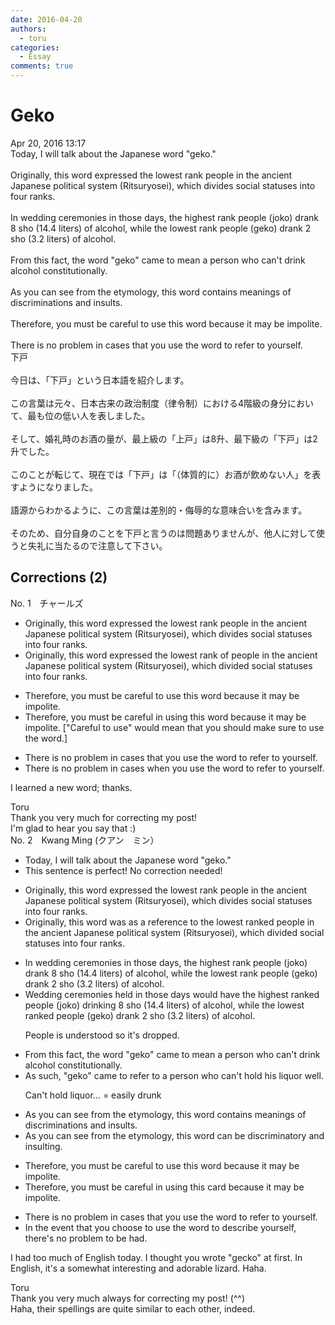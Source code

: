 ```yaml
---
date: 2016-04-20
authors:
  - toru
categories:
  - Essay
comments: true
---
```


# Geko
<div class="date">Apr 20, 2016 13:17</div>
<div id="post"><div id="body_show_ori">
Today, I will talk about the Japanese word "geko."<br/><br/>Originally, this word expressed the lowest rank people in the ancient Japanese political system (Ritsuryosei), which divides social statuses into four ranks.<br/><br/>In wedding ceremonies in those days, the highest rank people (joko) drank 8 sho (14.4 liters) of alcohol, while the lowest rank people (geko) drank 2 sho (3.2 liters) of alcohol.<br/><br/>From this fact, the word "geko" came to mean a person who can't drink alcohol constitutionally.<br/><br/>As you can see from the etymology, this word contains meanings of discriminations and insults.<br/><br/>Therefore, you must be careful to use this word because it may be impolite.<br/><br/>There is no problem in cases that you use the word to refer to yourself.
</div></div>

<!-- more -->

<div id="post_ja"><div id="body_show_mo">
下戸<br/><br/>今日は、「下戸」という日本語を紹介します。<br/><br/>この言葉は元々、日本古来の政治制度（律令制）における4階級の身分において、最も位の低い人を表しました。<br/><br/>そして、婚礼時のお酒の量が、最上級の「上戸」は8升、最下級の「下戸」は2升でした。<br/><br/>このことが転じて、現在では「下戸」は「（体質的に）お酒が飲めない人」を表すようになりました。<br/><br/>語源からわかるように、この言葉は差別的・侮辱的な意味合いを含みます。<br/><br/>そのため、自分自身のことを下戸と言うのは問題ありませんが、他人に対して使うと失礼に当たるので注意して下さい。
</div></div>

## Corrections (2)
<div id="block"><div class="first_name"> No. 1　<span class="just_name">チャールズ</span></div><div id="block2">
<ul class="correction_field">
<li class="incorrect">Originally, this word expressed the lowest rank people in the ancient Japanese political system (Ritsuryosei), which divides social statuses into four ranks.</li>
<li class="corrected correct">
Originally, this word expressed the lowest rank <span class="f_red">of </span>people in the ancient Japanese political system (Ritsuryosei), which divide<span class="f_red">d </span>social statuses into four ranks.
</li>
</ul>
<ul class="correction_field">
<li class="incorrect">Therefore, you must be careful to use this word because it may be impolite.</li>
<li class="corrected correct">
Therefore, you must be careful <span class="f_red">in using</span> this word because it may be impolite. ["Careful to use" would mean that you should make sure to use the word.]
</li>
</ul>
<ul class="correction_field">
<li class="incorrect">There is no problem in cases that you use the word to refer to yourself.</li>
<li class="corrected correct">
There is no problem in cases <span class="f_red">when</span> you use the word to refer to yourself.
</li>
</ul>
<p class="comment_small">
 I learned a new word; thanks.
</p>

</div><div class="name"><span class="just_name">Toru</span><br>
Thank you very much for correcting my post!<br/>I'm glad to hear you say that :)
</div>
</div>
<div id="block"><div class="first_name"> No. 2　<span class="just_name">Kwang Ming (クアン　ミン）</span></div><div id="block2">
<ul class="correction_field">
<li class="incorrect">Today, I will talk about the Japanese word "geko."</li>
<li class="corrected perfect">This sentence is perfect! No correction needed!</li>
</ul>
<ul class="correction_field">
<li class="incorrect">Originally, this word expressed the lowest rank people in the ancient Japanese political system (Ritsuryosei), which divides social statuses into four ranks.</li>
<li class="corrected correct">
Originally, this word was <span class="f_blue">as a reference to </span>the lowest ranked people in the ancient Japanese political system (Ritsuryosei), which <span class="f_blue">divided </span>social statuses into four ranks.
</li>
</ul>
<ul class="correction_field">
<li class="incorrect">In wedding ceremonies in those days, the highest rank people (joko) drank 8 sho (14.4 liters) of alcohol, while the lowest rank people (geko) drank 2 sho (3.2 liters) of alcohol.</li>
<li class="corrected correct">
<span class="f_blue">Wedding ceremonies held in those days would have </span>the highest <span class="f_blue">ranked </span>people (joko) <span class="f_blue">drinking </span>8 sho (14.4 liters) of alcohol, while the lowest ranked <span class="sline"><span class="f_blue">people </span></span>(geko) drank 2 sho (3.2 liters) of alcohol.
<p class="correction_comment">People is understood so it's dropped.</p>
</li>
</ul>
<ul class="correction_field">
<li class="incorrect">From this fact, the word "geko" came to mean a person who can't drink alcohol constitutionally.</li>
<li class="corrected correct">
<span class="f_blue">As such,</span> "geko"<span class="f_blue"> came to refer to a person who can't hold his liquor well.</span>
<p class="correction_comment">Can't hold liquor... = easily drunk</p>
</li>
</ul>
<ul class="correction_field">
<li class="incorrect">As you can see from the etymology, this word contains meanings of discriminations and insults.</li>
<li class="corrected correct">
As you can see from the etymology, this word <span class="f_blue">can be discriminatory and insulting.</span>
</li>
</ul>
<ul class="correction_field">
<li class="incorrect">Therefore, you must be careful to use this word because it may be impolite.</li>
<li class="corrected correct">
<span class="f_blue">Therefore, you must be careful in using this card because it may be impolite.</span>
</li>
</ul>
<ul class="correction_field">
<li class="incorrect">There is no problem in cases that you use the word to refer to yourself.</li>
<li class="corrected correct">
<span class="f_blue">In the event that you choose to use the word to describe yourself, there's no problem to be had.</span>
</li>
</ul>
<p class="comment_small">
 I had too much of English today. I thought you wrote "gecko" at first. In English, it's a somewhat interesting and adorable lizard. Haha.
</p>

</div><div class="name"><span class="just_name">Toru</span><br>
Thank you very much always for correcting my post! (^^)<br/>Haha, their spellings are quite similar to each other, indeed.
</div>
</div>
